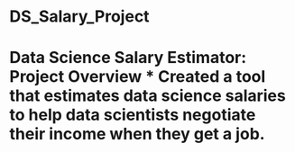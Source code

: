 # DS_Salary_Project
# Data Science Salary Estimator: Project Overview  * Created a tool that estimates data science salaries to help data scientists negotiate their income when they get a job.
